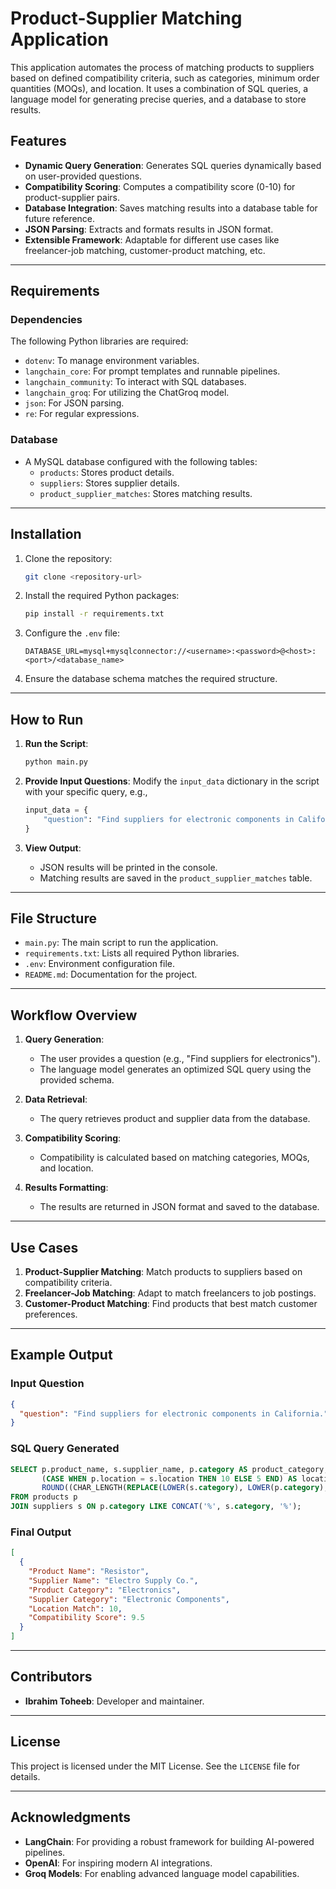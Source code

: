 # Product-Supplier Matching Application

This application automates the process of matching products to suppliers based on defined compatibility criteria, such as categories, minimum order quantities (MOQs), and location. It uses a combination of SQL queries, a language model for generating precise queries, and a database to store results.

## Features

- **Dynamic Query Generation**: Generates SQL queries dynamically based on user-provided questions.
- **Compatibility Scoring**: Computes a compatibility score (0-10) for product-supplier pairs.
- **Database Integration**: Saves matching results into a database table for future reference.
- **JSON Parsing**: Extracts and formats results in JSON format.
- **Extensible Framework**: Adaptable for different use cases like freelancer-job matching, customer-product matching, etc.

---

## Requirements

### **Dependencies**
The following Python libraries are required:
- `dotenv`: To manage environment variables.
- `langchain_core`: For prompt templates and runnable pipelines.
- `langchain_community`: To interact with SQL databases.
- `langchain_groq`: For utilizing the ChatGroq model.
- `json`: For JSON parsing.
- `re`: For regular expressions.

### **Database**
- A MySQL database configured with the following tables:
  - `products`: Stores product details.
  - `suppliers`: Stores supplier details.
  - `product_supplier_matches`: Stores matching results.

---

## Installation

1. Clone the repository:
    ```bash
    git clone <repository-url>
    ```

2. Install the required Python packages:
    ```bash
    pip install -r requirements.txt
    ```

3. Configure the `.env` file:
    ```
    DATABASE_URL=mysql+mysqlconnector://<username>:<password>@<host>:<port>/<database_name>
    ```

4. Ensure the database schema matches the required structure.

---

## How to Run

1. **Run the Script**:
    ```bash
    python main.py
    ```

2. **Provide Input Questions**:
   Modify the `input_data` dictionary in the script with your specific query, e.g.,
   ```python
   input_data = {
       "question": "Find suppliers for electronic components in California."
   }
   ```

3. **View Output**:
   - JSON results will be printed in the console.
   - Matching results are saved in the `product_supplier_matches` table.

---

## File Structure

- `main.py`: The main script to run the application.
- `requirements.txt`: Lists all required Python libraries.
- `.env`: Environment configuration file.
- `README.md`: Documentation for the project.

---

## Workflow Overview

1. **Query Generation**:
   - The user provides a question (e.g., "Find suppliers for electronics").
   - The language model generates an optimized SQL query using the provided schema.

2. **Data Retrieval**:
   - The query retrieves product and supplier data from the database.

3. **Compatibility Scoring**:
   - Compatibility is calculated based on matching categories, MOQs, and location.

4. **Results Formatting**:
   - The results are returned in JSON format and saved to the database.

---

## Use Cases

1. **Product-Supplier Matching**: Match products to suppliers based on compatibility criteria.
2. **Freelancer-Job Matching**: Adapt to match freelancers to job postings.
3. **Customer-Product Matching**: Find products that best match customer preferences.

---

## Example Output

### Input Question
```json
{
  "question": "Find suppliers for electronic components in California."
}
```

### SQL Query Generated
```sql
SELECT p.product_name, s.supplier_name, p.category AS product_category, s.category AS supplier_category,
       (CASE WHEN p.location = s.location THEN 10 ELSE 5 END) AS location_match,
       ROUND((CHAR_LENGTH(REPLACE(LOWER(s.category), LOWER(p.category), '')) / CHAR_LENGTH(s.category)) * 10, 2) AS compatibility_score
FROM products p
JOIN suppliers s ON p.category LIKE CONCAT('%', s.category, '%');
```

### Final Output
```json
[
  {
    "Product Name": "Resistor",
    "Supplier Name": "Electro Supply Co.",
    "Product Category": "Electronics",
    "Supplier Category": "Electronic Components",
    "Location Match": 10,
    "Compatibility Score": 9.5
  }
]
```

---

## Contributors

- **Ibrahim Toheeb**: Developer and maintainer.

---

## License

This project is licensed under the MIT License. See the `LICENSE` file for details.

---

## Acknowledgments

- **LangChain**: For providing a robust framework for building AI-powered pipelines.
- **OpenAI**: For inspiring modern AI integrations.
- **Groq Models**: For enabling advanced language model capabilities.

